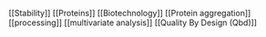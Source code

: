 [[Stability]]
[[Proteins]]
[[Biotechnology]]
[[Protein aggregation]]
[[processing]]
[[multivariate analysis]]
[[Quality By Design (Qbd)]]
